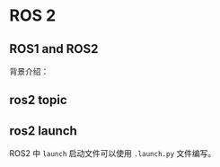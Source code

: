 # ROS 2

## ROS1 and ROS2

背景介绍：

## ros2 topic

## ros2 launch

ROS2 中 `launch` 启动文件可以使用 `.launch.py` 文件编写。
